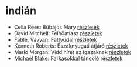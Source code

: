 # indián

- Celia Rees: Bűbájos Mary [részletek](_details/Celia%20Rees.md#id_979)
- David Mitchell: Felhőatlasz [részletek](_details/David%20Mitchell.md#id_454)
- Fable, Vavyan: Fattyúdal [részletek](_details/Fable%2C%20Vavyan.md#id_1146)
- Kenneth Roberts: Északnyugati átjáró [részletek](_details/Kenneth%20Roberts.md#id_745)
- Marlo Morgan: Vidd hírét az Igazaknak [részletek](_details/Marlo%20Morgan.md#id_1010)
- Michael Blake: Farkasokkal táncoló [részletek](_details/Michael%20Blake.md#id_721)